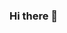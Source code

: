 ### Hi there 👋

<!--
**GlamourSalon/GlamourSalon** is a ✨ _special_ ✨ repository because its `README.md` (this file) appears on your GitHub profile.
estetica

